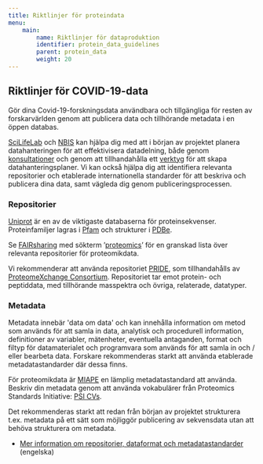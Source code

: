 ```yaml
---
title: Riktlinjer för proteindata
menu:
    main:
        name: Riktlinjer för dataproduktion
        identifier: protein_data_guidelines
        parent: protein_data
        weight: 20
---
```


## Riktlinjer för COVID-19-data
Gör dina Covid-19-forskningsdata användbara och tillgängliga för resten av forskarvärlden genom att publicera data och tillhörande metadata i en öppen databas.
 
[SciLifeLab](https://www.scilifelab.se) och [NBIS](http://www.nbis.se/) kan hjälpa dig med att i början av projektet planera datahanteringen för att effektivisera datadelning, både genom [konsultationer](https://nbis.se/support/supportform/index.php?form=consultation) och genom att tillhandahålla ett [verktyg](https://dsw.scilifelab.se/) för att skapa datahanteringsplaner. Vi kan också hjälpa dig att identifiera relevanta repositorier och etablerade internationella standarder för att beskriva och publicera dina data, samt vägleda dig genom publiceringsprocessen.
 
### Repositorier
[Uniprot](https://www.uniprot.org/) är en av de viktigaste databaserna för proteinsekvenser. Proteinfamiljer lagras i [Pfam](http://pfam.xfam.org/) och strukturer i [PDBe](https://www.ebi.ac.uk/pdbe/).

Se [FAIRsharing](https://fairsharing.org/) med sökterm ’[proteomics](https://fairsharing.org/search/?q=proteomics&content=biodbcore&name=&taxonomies=&organisations=&shortname=&description=&supportlinks=&licenses=&countries=&maintainers=&expanded_onto_domains=&expanded_onto_disciplines=&user_defined_tags=&record_id=&miriam_id=&search_state=hidden)’ för en granskad lista över relevanta repositorier för proteomikdata.

Vi rekommenderar att använda repositoriet [PRIDE](https://www.ebi.ac.uk/pride/), som tillhandahålls av  [ProteomeXchange Consortium](http://www.proteomexchange.org/). Repositoriet tar emot protein- och peptiddata, med tillhörande masspektra och övriga, relaterade, datatyper.
 
### Metadata
Metadata innebär 'data om data' och kan innehålla information om metod som används för att samla in data, analytisk och procedurell information, definitioner av variabler, mätenheter, eventuella antaganden, format och filtyp för datamaterialet och programvara som används för att samla in och / eller bearbeta data. Forskare rekommenderas starkt att använda etablerade metadatastandarder där dessa finns. 

För proteomikdata är [MIAPE](https://doi.org/10.25504/FAIRsharing.8vv5fc) en lämplig metadatastandard att använda. Beskriv din metadata genom att använda vokabulärer från Proteomics Standards Initiative: [PSI CVs](https://doi.org/10.25504/FAIRsharing.sxh2dp).

Det rekommenderas starkt att redan från början av projektet strukturera t.ex. metadata på ett sätt som möjliggör publicering av sekvensdata utan att behöva strukturera om metadata.
 
* [Mer information om repositorier, dataformat och metadatastandarder](https://scilifelab-data-guidelines.readthedocs.io/en/latest/docs/covid-19/index.html#guidelines-about-repositories-data-formats-and-metadata-standards) (engelska)
